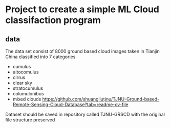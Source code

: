 # Project to create a simple ML Cloud classifaction program 

## data 
The data set consist of 8000 ground based cloud images taken in Tianjin China 
classified into 7 categories 
- cumulus
- altocomulus
- cirrus
- clear sky
- stratocumulus
- columulonibus
- mixed clouds
https://github.com/shuangliutjnu/TJNU-Ground-based-Remote-Sensing-Cloud-Database?tab=readme-ov-file

Dataset should be saved in repository called TJNU-GRSCD with the original file structure preserved
